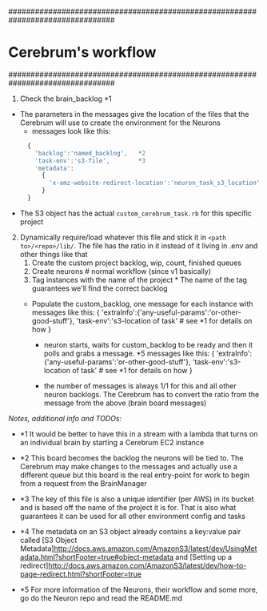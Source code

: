 ################################################################################
#                           Cerebrum's workflow
################################################################################
1. Check the brain_backlog                                                  *1
  * The parameters in the messages give the location of the files that the
      Cerebrum will use to create the environment for the Neurons
      - messages look like this: 
      ```Javascript
        {
          'backlog':'named_backlog',   *2
          'task-env':'s3-file',        *3
          'metadata':
            {
              'x-amz-website-redirect-location':'neuron_task_s3_location'   *4
            }                                                     
        }
      ```
  * The S3 object has the actual `custom_cerebrum_task.rb` for this specific project
2. Dynamically require/load whatever this file and stick it in `<path to>/<repo>/lib/`.
      The file has the ratio in it instead of it living in .env and other things like that
    1. Create the custom project backlog, wip, count, finished queues
    2. Create neurons # normal workflow (since v1 basically)
      1. Tag instances with the name of the project
        * The name of the tag guarantees we'll find the correct backlog
    - Populate the custom_backlog, one message for each instance with 
        messages like this:
        {
          'extraInfo':{'any-useful-params':'or-other-good-stuff'},
          'task-env':'s3-location of task' # see *1 for details on how 
        }
      
      - neuron starts, waits for custom_backlog to be ready and then it polls 
        and grabs a message.                                                *5
          messages like this:
           {
             'extraInfo':{'any-useful-params':'or-other-good-stuff'},
             'task-env':'s3-location of task' # see *1 for details on how 
           }
      
      - the number of messages is always 1/1 for this and all other neuron 
        backlogs. The Cerebrum has to convert the ratio from the message 
        from the above (brain board messages)

_Notes, additional info and TODOs:_
- *1  It would be better to have this in a stream with a lambda that turns on an
      individual brain by starting a Cerebrum EC2 instance

- *2  This board becomes the backlog the neurons will be tied to.  The Cerebrum
      may make changes to the messages and actually use a different queue
      but this board is the real entry-point for work to begin from a request
      from the BrainManager
- *3  The key of this file is also a unique identifier (per AWS) in its bucket
      and is based off the name of the project it is for.  That is also what
      guarantees it can be used for all other environment config and tasks
- *4  The metadata on an S3 object already contains a key:value pair called
      [S3 Object Metadata]http://docs.aws.amazon.com/AmazonS3/latest/dev/UsingMetadata.html?shortFooter=true#object-metadata
      and
      [Setting up a redirect]http://docs.aws.amazon.com/AmazonS3/latest/dev/how-to-page-redirect.html?shortFooter=true
- *5  For more information of the Neurons, their workflow and some more, go do
      the Neuron repo and read the README.md